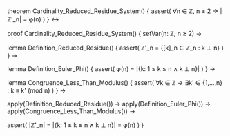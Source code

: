 theorem Cardinality_Reduced_Residue_System() {
  assert(
    ∀n ∈ ℤ, n ≥ 2 →
    |ℤ'_n| = φ(n)
  )
} ↔

proof Cardinality_Reduced_Residue_System() {
  setVar(n: ℤ, n ≥ 2) →
  
  lemma Definition_Reduced_Residue() {
    assert(
      ℤ'_n = {[k]_n ∈ ℤ_n : k ⊥ n}
    )
  } →
  
  lemma Definition_Euler_Phi() {
    assert(
      φ(n) = |{k: 1 ≤ k ≤ n ∧ k ⊥ n}|
    )
  } →
  
  lemma Congruence_Less_Than_Modulus() {
    assert(
      ∀k ∈ ℤ → ∃k' ∈ {1,...,n} : k ≡ k' (mod n)
    )
  } →
  
  apply(Definition_Reduced_Residue()) →
  apply(Definition_Euler_Phi()) →
  apply(Congruence_Less_Than_Modulus()) →
  
  assert(
    |ℤ'_n| = |{k: 1 ≤ k ≤ n ∧ k ⊥ n}| = φ(n)
  )
}